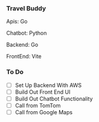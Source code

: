 ### Travel Buddy

Apis: Go

Chatbot: Python

Backend: Go

FrontEnd: Vite

### To Do

- [ ] Set Up Backend With AWS
- [ ] Build Out Front End UI
- [ ] Build Out Chatbot Functionality
- [ ] Call from TomTom
- [ ] Call from Google Maps

